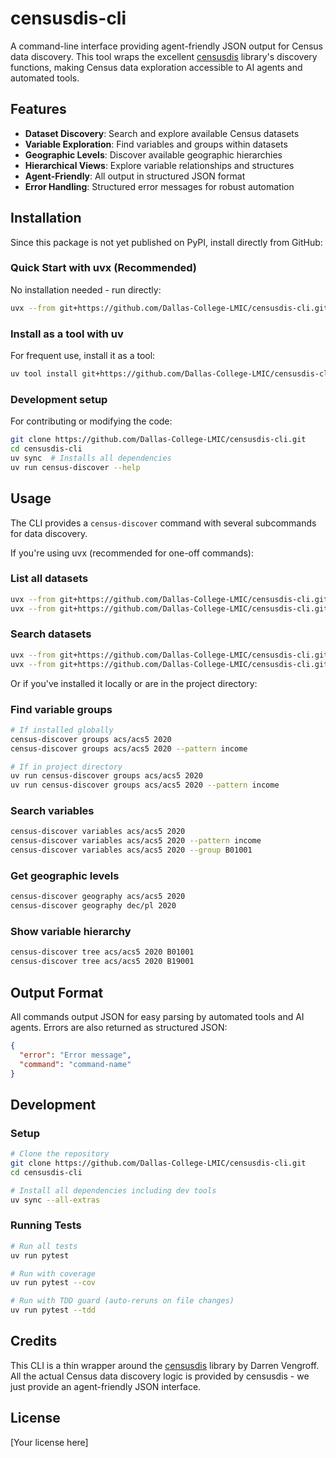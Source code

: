 # censusdis-cli

A command-line interface providing agent-friendly JSON output for Census data discovery. This tool wraps the excellent [censusdis](https://github.com/vengroff/censusdis) library's discovery functions, making Census data exploration accessible to AI agents and automated tools.

## Features

- **Dataset Discovery**: Search and explore available Census datasets
- **Variable Exploration**: Find variables and groups within datasets
- **Geographic Levels**: Discover available geographic hierarchies
- **Hierarchical Views**: Explore variable relationships and structures
- **Agent-Friendly**: All output in structured JSON format
- **Error Handling**: Structured error messages for robust automation

## Installation

Since this package is not yet published on PyPI, install directly from GitHub:

### Quick Start with uvx (Recommended)

No installation needed - run directly:

```bash
uvx --from git+https://github.com/Dallas-College-LMIC/censusdis-cli.git census-discover --help
```

### Install as a tool with uv

For frequent use, install it as a tool:

```bash
uv tool install git+https://github.com/Dallas-College-LMIC/censusdis-cli.git
```

### Development setup

For contributing or modifying the code:

```bash
git clone https://github.com/Dallas-College-LMIC/censusdis-cli.git
cd censusdis-cli
uv sync  # Installs all dependencies
uv run census-discover --help
```

## Usage

The CLI provides a `census-discover` command with several subcommands for data discovery.

If you're using uvx (recommended for one-off commands):

### List all datasets

```bash
uvx --from git+https://github.com/Dallas-College-LMIC/censusdis-cli.git census-discover datasets
uvx --from git+https://github.com/Dallas-College-LMIC/censusdis-cli.git census-discover datasets --year 2020
```

### Search datasets

```bash
uvx --from git+https://github.com/Dallas-College-LMIC/censusdis-cli.git census-discover search-datasets acs
uvx --from git+https://github.com/Dallas-College-LMIC/censusdis-cli.git census-discover search-datasets "community survey"
```

Or if you've installed it locally or are in the project directory:

### Find variable groups

```bash
# If installed globally
census-discover groups acs/acs5 2020
census-discover groups acs/acs5 2020 --pattern income

# If in project directory
uv run census-discover groups acs/acs5 2020
uv run census-discover groups acs/acs5 2020 --pattern income
```

### Search variables

```bash
census-discover variables acs/acs5 2020
census-discover variables acs/acs5 2020 --pattern income
census-discover variables acs/acs5 2020 --group B01001
```

### Get geographic levels

```bash
census-discover geography acs/acs5 2020
census-discover geography dec/pl 2020
```

### Show variable hierarchy

```bash
census-discover tree acs/acs5 2020 B01001
census-discover tree acs/acs5 2020 B19001
```

## Output Format

All commands output JSON for easy parsing by automated tools and AI agents. Errors are also returned as structured JSON:

```json
{
  "error": "Error message",
  "command": "command-name"
}
```

## Development

### Setup

```bash
# Clone the repository
git clone https://github.com/Dallas-College-LMIC/censusdis-cli.git
cd censusdis-cli

# Install all dependencies including dev tools
uv sync --all-extras
```

### Running Tests

```bash
# Run all tests
uv run pytest

# Run with coverage
uv run pytest --cov

# Run with TDD guard (auto-reruns on file changes)
uv run pytest --tdd
```

## Credits

This CLI is a thin wrapper around the [censusdis](https://github.com/vengroff/censusdis) library by Darren Vengroff. All the actual Census data discovery logic is provided by censusdis - we just provide an agent-friendly JSON interface.

## License

[Your license here]
